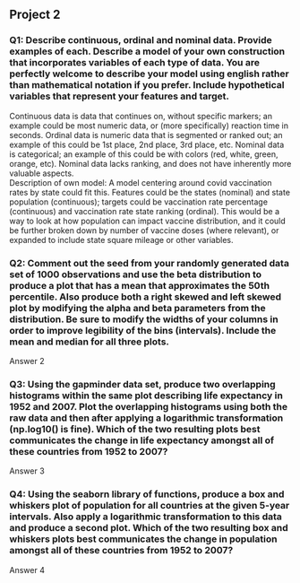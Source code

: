 ## Project 2
### Q1: Describe continuous, ordinal and nominal data. Provide examples of each. Describe a model of your own construction that incorporates variables of each type of data. You are perfectly welcome to describe your model using english rather than mathematical notation if you prefer. Include hypothetical variables that represent your features and target.  
Continuous data is data that continues on, without specific markers; an example could be most numeric data, or (more specifically) reaction time in seconds. Ordinal data is numeric data that is segmented or ranked out; an example of this could be 1st place, 2nd place, 3rd place, etc. Nominal data is categorical; an example of this could be with colors (red, white, green, orange, etc). Nominal data lacks ranking, and does not have inherently more valuable aspects.  
Description of own model: A model centering around covid vaccination rates by state could fit this. Features could be the states (nominal) and state population (continuous); targets could be vaccination rate percentage (continuous) and vaccination rate state ranking (ordinal). This would be a way to look at how population can impact vaccine distribution, and it could be further broken down by number of vaccine doses (where relevant), or expanded to include state square mileage or other variables.
### Q2: Comment out the seed from your randomly generated data set of 1000 observations and use the beta distribution to produce a plot that has a mean that approximates the 50th percentile. Also produce both a right skewed and left skewed plot by modifying the alpha and beta parameters from the distribution. Be sure to modify the widths of your columns in order to improve legibility of the bins (intervals). Include the mean and median for all three plots.  
Answer 2
### Q3: Using the gapminder data set, produce two overlapping histograms within the same plot describing life expectancy in 1952 and 2007. Plot the overlapping histograms using both the raw data and then after applying a logarithmic transformation (np.log10() is fine). Which of the two resulting plots best communicates the change in life expectancy amongst all of these countries from 1952 to 2007?  
Answer 3
### Q4: Using the seaborn library of functions, produce a box and whiskers plot of population for all countries at the given 5-year intervals. Also apply a logarithmic transformation to this data and produce a second plot. Which of the two resulting box and whiskers plots best communicates the change in population amongst all of these countries from 1952 to 2007?  
Answer 4
